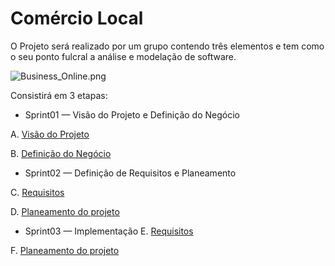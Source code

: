 # Comércio Local

O Projeto será realizado por um grupo contendo três elementos e tem como o seu ponto fulcral a análise e modelação de software.

![Business_Online.png](https://bitbucket.org/repo/y5rxLzz/images/1907952730-Business_Online.png)

Consistirá em 3 etapas:

* Sprint01 — Visão do Projeto e Definição do Negócio
 
A. [Visão do Projeto](A.VisãoDoProjeto.md)

B. [Definição do Negócio](B.DefiniçãoDoNegócio.md)

* Sprint02 — Definição de Requisitos e Planeamento

C. [Requisitos](C.Requisitos.md)

D. [Planeamento do projeto](D.PlaneamentoProjeto.md)

* Sprint03 — Implementação
E. [Requisitos](C.Requisitos.md)

F. [Planeamento do projeto](D.PlaneamentoProjeto.md)

